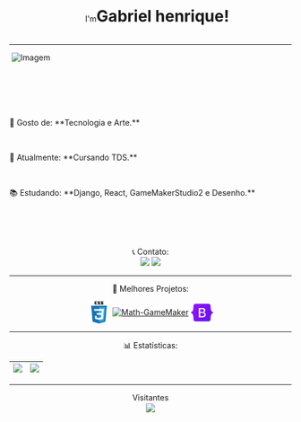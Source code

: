 <!-- Nome -->
<div id="user-content-toc">
 <ul align="center">
     <summary>I'm<h1 style="display: inline-block">Gabriel henrique!</h1></summary>
  </ul>
</div>

-----------------------------------------------------------
<!-- GIF -->
<img align="right" src="https://github.com/user-attachments/assets/b4d68336-1ded-499d-bf31-205bc2aff3bd"  min-width="400px" max-width="500px" width="500px" align="right" alt="Imagem">
<br>
<br>
<br>
<br>
<br>
<br>
<!-- https://github.com/user-attachments/assets/fb699882-7283-45a6-9b14-d7f2e91bdd9d -->

<!--https://github.com/user-attachments/assets/861a56cd-7f12-4478-9c31-92d3fa14fdb5 -->

<!-- Subtitle -->
<div align="left"> 
 <p align="left">
   🦄 Gosto de: **Tecnologia e Arte.**
 </p><br>
 
 <p align="left">
   💼 Atualmente: **Cursando TDS.**
 </p><br>
 
 <p align="left">
   📚 Estudando: **Django, React, GameMakerStudio2 e Desenho.**
 </p><br>
</div><br><br><br>

<!-- contato -->
<div align ="center">
 📞 Contato: <br>
  <a target="_blank" href="mailto:ghncontato@gmail.com"><img src="https://img.shields.io/badge/Gmail-D14836?style=for-the-badge&logo=gmail&logoColor=white"></a>
  <a target="_blank" href="https://www.linkedin.com/in/gabriel-henrique-a61769271/"><img src="https://img.shields.io/badge/LinkedIn-0077B5?style=for-the-badge&logo=linkedin&logoColor=white" target="_blank"></a> 
</div>

-----------------------------------------------------------

<!-- Projetos -->
<div align="center"> 
 🔎 Melhores Projetos:        

<a target="_blank" href="https://github.com/GabryelHenryque/Dia-da-mulher"><img align="center" alt="Math-css3"  width="40" src="https://github.com/devicons/devicon/blob/master/icons/css3/css3-original-wordmark.svg"></a>
<a target="_blank" href="https://nezit.itch.io/iunior"><img align="center" alt="Math-GameMaker" width="40" src="https://th.bing.com/th/id/OIP.kodoullLKGdpPt7K0FUlLwHaHa?rs=1&pid=ImgDetMain"></a>
<a target="_blank" href="https://github.com/GabryelHenryque/DETRAN-GO_teste"><img align="center" alt="Math-BootStrap" width="40" src="https://github.com/devicons/devicon/blob/master/icons/bootstrap/bootstrap-original.svg"></a>
 </div>
 <!--<img align="center" alt="Math-Kotlin" height="50" width="40" src="https://github.com/devicons/devicon/blob/master/icons/kotlin/kotlin-plain.svg"> <img align="center" alt="Math-Python" height="50" width="40" src="https://github.com/devicons/devicon/blob/master/icons/python/python-original.svg"> --
 <!-- <a href="https://gabryelhenryque.github.io/Dia-da-mulher/"> <img align="top" alt="Math-javascript" height="50" width="30" src="https://github.com/devicons/devicon/blob/master/icons/javascript/javascript-original.svg"></a>-->
<!--<a href="https://gabryelhenryque.github.io/exemple_html/"><img align="center" alt="Math-html5" height="50" width="40" src="https://github.com/devicons/devicon/blob/master/icons/html5/html5-original-wordmark.svg"></a> -->

-----------------------------------------------------------
<div align="center">
 📊 Estatísticas:
 
 | ![](http://github-profile-summary-cards.vercel.app/api/cards/stats?username=GabryelHenryque&theme=dracula) | ![](http://github-profile-summary-cards.vercel.app/api/cards/repos-per-language?username=GabryelHenryque&theme=dracula) |
| :-: | :-: |




</div>

-----------------------------------------------------------

<div align="center">
   Visitantes<br>
 
   <img align="center" src="https://profile-counter.glitch.me/GabryelHenryque/count.svg" />
 </div>


<!--
<div div align="center">
  <img align="center" src="https://github.com/user-attachments/assets/21171206-8dcb-469c-a2ad-b8d1c38c7f56" align="center" min-width="400px" max-width="400px" width="100%" alt="Imagem">
</div>
-->
